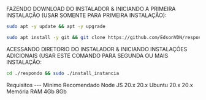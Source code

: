 FAZENDO DOWNLOAD DO INSTALADOR & INICIANDO A PRIMEIRA INSTALAÇÃO (USAR SOMENTE PARA PRIMEIRA INSTALAÇÃO):

```bash
sudo apt -y update && apt -y upgrade
```

```bash
sudo apt install -y git && git clone https://github.com/EdsonVDN/respondo && sudo chmod -R 777 respondo && cd respondo && sudo ./install_primaria
```

ACESSANDO DIRETORIO DO INSTALADOR & INICIANDO INSTALAÇÕES ADICIONAIS (USAR ESTE COMANDO PARA SEGUNDA OU MAIS INSTALAÇÃO:
```bash
cd ./respondo && sudo ./install_instancia
```

Requisitos
---	Mínimo	Recomendado
Node JS	20.x	20.x
Ubuntu	20.x	20.x
Memória RAM	4Gb	8Gb

